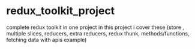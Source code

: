 # redux_toolkit_project
complete redux toolkit in one project in this project i cover these (store , multiple slices, reducers, extra reducers, redux thunk, methods/functions, fetching data with apis example)
